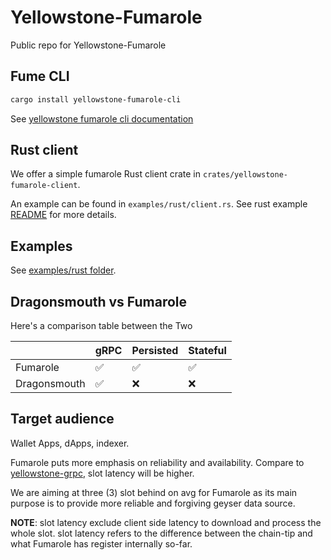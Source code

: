 # Yellowstone-Fumarole

Public repo for Yellowstone-Fumarole

## Fume CLI


```bash
cargo install yellowstone-fumarole-cli
```

See [yellowstone fumarole cli documentation](apps/yellowstone-fumarole-cli/README.md)

## Rust client

We offer a simple fumarole Rust client crate in `crates/yellowstone-fumarole-client`.

An example can be found in `examples/rust/client.rs`.
See rust example [README](examples/rust/README.md) for more details.

## Examples

See [examples/rust folder](examples/rust).

## Dragonsmouth vs Fumarole

Here's a comparison table between the Two

|| gRPC | Persisted | Stateful | 
|-------|------|-----------|-----------|
| Fumarole | ✅ | ✅ | ✅ |
| Dragonsmouth | ✅ | ❌ | ❌ |  


## Target audience

Wallet Apps, dApps, indexer.

Fumarole puts more emphasis on reliability and availability.
Compare to [yellowstone-grpc](https://github.com/rpcpool/yellowstone-grpc), slot latency will be higher.

We are aiming at three (3) slot behind on avg for Fumarole as its main purpose is to provide more reliable and forgiving geyser data source.


**NOTE**: slot latency exclude client side latency to download and process the whole slot.
slot latency refers to the difference between the chain-tip and what Fumarole has register internally so-far.